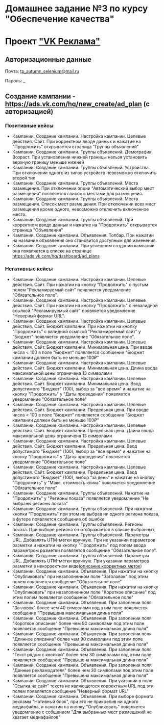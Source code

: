 # Домашнее задание №3 по курсу "Обеспечение качества"

# Проект ["VK Реклама"](https://ads.vk.com)

## Авторизационные данные

Почта: tp_autumn_selenium@mail.ru

Пароль: _

## Создание кампании - https://ads.vk.com/hq/new_create/ad_plan (с авторизацией)

### Позитивные кейсы

- Кампании. Создание кампании. Настройка кампании. Целевые действия. Сайт. При корректном вводе данных и нажатие на "Продолжить" открывается страница "Группы объявлений"
- Кампании. Создание кампании. Группы объявлений. Демография. Возраст. При установлении нижней границы нельзя установить верхную границу меньше нижней
- Кампании. Создание кампании. Группы объявлений. Устройства. При отключении одного из типов устройств невозможно отключить второй тип
- Кампании. Создание кампании. Группы объявлений. Места размещения. При отключении опции "Автоматический выбор мест размещения" появляется список с местами для размещения.
- Кампании. Создание кампании. Группы объявлений. Места размещения. Список мест размещения. При отключении всех мест размещения кроме одного, невозможно отключить включенное место.
- Кампании. Создание кампании. Группы объявлений. При корректном вводе данных и нажатие на "Продолжить" открывается страница "Объявления"
- Кампании. Создание кампании. Объявления. Топбар. При нажатии на название объявления оно становится доступным для изменения.
- Кампании. Создание кампании. При успешном создании кампании она появляется в списке на странице https://ads.vk.com/hq/dashboard/ad_plans

### Негативные кейсы

- Кампании. Создание кампании. Настройка кампании. Целевые действия. Сайт. При нажатии на кнопку "Продолжить" с пустым полем "Рекламируемый сайт" появляется уведомление "Обязательное поле".
- Кампании. Создание кампании. Настройка кампании. Целевые действия. Сайт. При нажатии на кнопку "Продолжить" с невалидной ссылкой "Рекламируемый сайт" появляется уведомление "Неверный формат URL".
- Кампании. Создание кампании. Настройка кампании. Целевые действия. Сайт. Бюджет кампании. При нажатии на кнопку "Продолжить" с валидной ссылкой "Рекламируемый сайт" у "Бюджет" появляется уведомление "Обязательное поле".
- Кампании. Создание кампании. Настройка кампании. Целевые действия. Сайт. Бюджет кампании. Минимальная цена. При вводе числа < 100 в поле "Бюджет" появляется сообщение "Бюджет кампании должен быть не меньше 100₽"
- Кампании. Создание кампании. Настройка кампании. Целевые действия. Сайт. Бюджет кампании. Минимальная цена. Длина ввода максимальной цены ограничена 13 символами
- Кампании. Создание кампании. Настройка кампании. Целевые действия. Сайт. Бюджет кампании. Минимальная цена. Ввод допустимого "Бюджет" (100), выбор за "все время" и нажатие на кнопку "Продолжить" у "Даты проведения" появляется уведомление "Обязательное поле"
- Кампании. Создание кампании. Настройка кампании. Целевые действия. Сайт. Бюджет кампании. Предельная цена. При вводе числа < 100 в поле "Бюджет" появляется сообщение "Бюджет кампании должен быть не меньше 100₽"
- Кампании. Создание кампании. Настройка кампании. Целевые действия. Сайт. Бюджет кампании. Предельная цена. Длина ввода максимальной цены ограничена 13 символами
- Кампании. Создание кампании. Настройка кампании. Целевые действия. Сайт. Бюджет кампании. Предельная цена. Ввод допустимого "Бюджет" (100), выбор за "все время" и нажатие на кнопку "Продолжить" у "Даты проведения" появляется уведомление "Обязательное поле"
- Кампании. Создание кампании. Настройка кампании. Целевые действия. Сайт. Бюджет кампании. Предельная цена. Ввод допустимого "Бюджет" (100), выбор "за день" и нажатие на кнопку "Продолжить" у "Макс. стоимость клика" появляется уведомление "Обязательное поле"
- Кампании. Создание кампании. Группы объявлений. Нажатие на "Продолжить" у "Регионы показа" появляется уведомление "Не выбраны регионы показа"
- Кампании. Создание кампании. Группы объявлений. При нажатии кнопки "Продложить" при этом не выбрав ни одного региона показа, в футере появляется сообщение об ошибке
- Кампании. Создание кампании. Группы объявлений. Регионы показа. При выборе региона он отображается в списке выбранных
- Кампании. Создание кампании. Группы объявлений. Параметры URL. Добавлять UTM-метки вручную. При не указании параметров разметки и нажатии на кнопку "Продолжить" под полем ввода параметром разметки появляется сообщение "Обязательное поле".
- Кампании. Создание кампании. Группы объявлений. Параметры URL. Добавлять UTM-метки вручную. При указании параметров разметки в некорректном виде([описание корректных меток](https://ads.vk.com/en/help/articles/utm))
- Кампании. Создание кампании. Объявления. При нажатии на кнопку "Опубликовать" при незаполненном поле "Заголовок" под этим полем появляется сообщение "Обязательное поле"
- Кампании. Создание кампании. Объявления. При нажатии на кнопку "Опубликовать" при незаполненном поле "Короткое описание" под этим полем появляется сообщение "Обязательное поле"
- Кампании. Создание кампании. Объявления. При заполении поля "Загловок" более чем 40 символами под этим поле появляется сообщение "Превышена максимальная длина поля"
- Кампании. Создание кампании. Объявления. При заполении поля "Короткое описание" более чем 90 символами под этим поле появляется сообщение "Превышена максимальная длина поля"
- Кампании. Создание кампании. Объявления. При заполении поля "Длинное описание" более чем 90 символами под этим поле появляется сообщение "Превышена максимальная длина поля"
- Кампании. Создание кампании. Объявления. При заполении поля "Текст рядом с кнопкой" более чем 30 символами под этим поле появляется сообщение "Превышена максимальная длина поля"
- Кампании. Создание кампании. Объявления. При заполении поля "Данные рекламодателя" более чем 30 символами под этим поле появляется сообщение "Превышена максимальная длина поля"
- Кампании. Создание кампании. Объявления. При указании в поле "Ссылка на сайт" текста не являющегося корректным URL под эти полем появляется сообщение "Неверный формат URL"
- Кампании. Создание кампании. Объявления. При выборе формата рекламы "Нативный блок", при это не прикрепив ни одного медиафайла, и нажатии на кнопку "Опубликовать" появляется уведомление с собщением "Для выбранных мест размещений не хватает медиафайлов"
